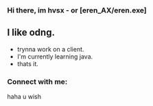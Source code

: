 ### Hi there, im hvsx - or [eren_AX/eren.exe]

## I like odng.
- trynna work on a client.
- I'm currently learning java.
- thats it.

### Connect with me:

haha u wish
